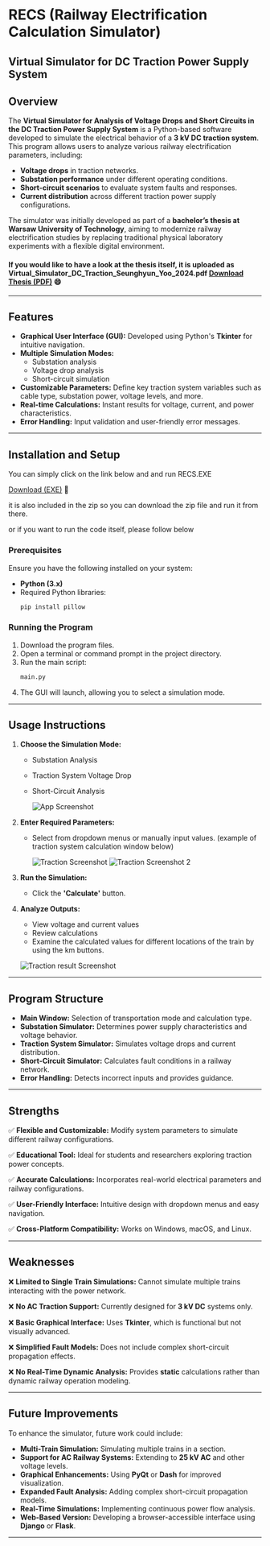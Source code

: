 # RECS (Railway Electrification Calculation Simulator)

## Virtual Simulator for DC Traction Power Supply System

## Overview
The **Virtual Simulator for Analysis of Voltage Drops and Short Circuits in the DC Traction Power Supply System** is a Python-based software developed to simulate the electrical behavior of a **3 kV DC traction system**. This program allows users to analyze various railway electrification parameters, including:

- **Voltage drops** in traction networks.
- **Substation performance** under different operating conditions.
- **Short-circuit scenarios** to evaluate system faults and responses.
- **Current distribution** across different traction power supply configurations.

The simulator was initially developed as part of a **bachelor’s thesis at Warsaw University of Technology**, aiming to modernize railway electrification studies by replacing traditional physical laboratory experiments with a flexible digital environment.

#### If you would like to have a look at the thesis itself, it is uploaded as Virtual_Simulator_DC_Traction_Seunghyun_Yoo_2024.pdf [Download Thesis (PDF)](Virtual_Simulator_DC_Traction_Seunghyun_Yoo_2024.pdf) 😄



---

## Features
- **Graphical User Interface (GUI):** Developed using Python's **Tkinter** for intuitive navigation.
- **Multiple Simulation Modes:**
  - Substation analysis
  - Voltage drop analysis
  - Short-circuit simulation
- **Customizable Parameters:** Define key traction system variables such as cable type, substation power, voltage levels, and more.
- **Real-time Calculations:** Instant results for voltage, current, and power characteristics.
- **Error Handling:** Input validation and user-friendly error messages.

---

## Installation and Setup

You can simply click on the link below and  and run RECS.EXE 

[Download (EXE)](RECS.exe) 🚀

it is also included in the zip so you can download the zip file and run it from there.

or if you want to run the code itself, please follow below

### Prerequisites
Ensure you have the following installed on your system:

- **Python (3.x)**
- Required Python libraries:
  ```sh
  pip install pillow
  ```

### Running the Program
1. Download the program files.
2. Open a terminal or command prompt in the project directory.
3. Run the main script:
   ```sh
   main.py
   ```
4. The GUI will launch, allowing you to select a simulation mode.

---

## Usage Instructions
1. **Choose the Simulation Mode:**
   - Substation Analysis
   - Traction System Voltage Drop
   - Short-Circuit Analysis
     
     ![App Screenshot](images/main_window.png)
2. **Enter Required Parameters:**
   - Select from dropdown menus or manually input values. (example of traction system calculation window below)
  
     ![Traction Screenshot](images/traction_window.png)
     ![Traction Screenshot 2](images/traction_window2.png)

     
3. **Run the Simulation:**
   - Click the **'Calculate'** button.
  
4. **Analyze Outputs:**
   - View voltage and current values
   - Review calculations
   - Examine the calculated values for different locations of the train by using the km buttons.
  
    ![Traction result Screenshot ](images/traction_result.png)

---

## Program Structure
- **Main Window:** Selection of transportation mode and calculation type.
- **Substation Simulator:** Determines power supply characteristics and voltage behavior.
- **Traction System Simulator:** Simulates voltage drops and current distribution.
- **Short-Circuit Simulator:** Calculates fault conditions in a railway network.
- **Error Handling:** Detects incorrect inputs and provides guidance.

---

## Strengths
✅ **Flexible and Customizable:** Modify system parameters to simulate different railway configurations.

✅ **Educational Tool:** Ideal for students and researchers exploring traction power concepts.

✅ **Accurate Calculations:** Incorporates real-world electrical parameters and railway configurations.

✅ **User-Friendly Interface:** Intuitive design with dropdown menus and easy navigation.

✅ **Cross-Platform Compatibility:** Works on Windows, macOS, and Linux.

---

## Weaknesses
❌ **Limited to Single Train Simulations:** Cannot simulate multiple trains interacting with the power network.

❌ **No AC Traction Support:** Currently designed for **3 kV DC** systems only.

❌ **Basic Graphical Interface:** Uses **Tkinter**, which is functional but not visually advanced.

❌ **Simplified Fault Models:** Does not include complex short-circuit propagation effects.

❌ **No Real-Time Dynamic Analysis:** Provides **static** calculations rather than dynamic railway operation modeling.

---

## Future Improvements
To enhance the simulator, future work could include:

- **Multi-Train Simulation:** Simulating multiple trains in a section.
- **Support for AC Railway Systems:** Extending to **25 kV AC** and other voltage levels.
- **Graphical Enhancements:** Using **PyQt** or **Dash** for improved visualization.
- **Expanded Fault Analysis:** Adding complex short-circuit propagation models.
- **Real-Time Simulations:** Implementing continuous power flow analysis.
- **Web-Based Version:** Developing a browser-accessible interface using **Django** or **Flask**.

---

